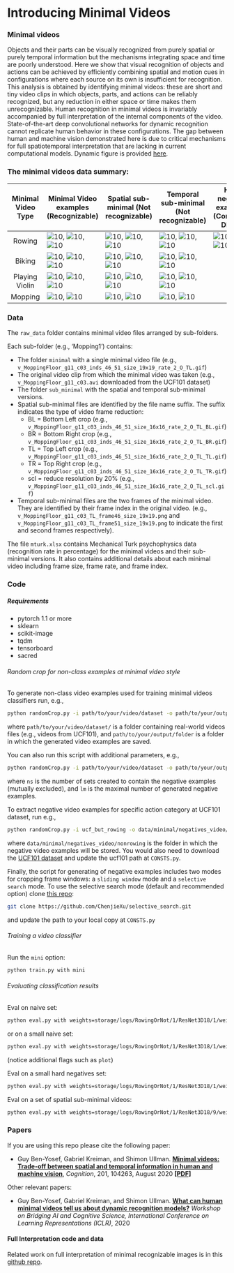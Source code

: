 # Introducing Minimal Videos


### Minimal videos
Objects and their parts can be visually recognized from purely spatial or purely temporal information but the 
mechanisms integrating space and time are poorly understood. Here we show that visual recognition of objects and actions 
can be achieved by efficiently combining spatial and motion cues in configurations where each source on its own is 
insufficient for recognition. This analysis is obtained by 
identifying minimal videos: these are short and tiny video clips in which objects, parts, and actions can be reliably recognized, 
but any reduction in either space or time makes them unrecognizable. Human recognition in minimal videos is invariably accompanied by 
full interpretation of the internal components of the video. State-of-the-art deep convolutional networks for dynamic recognition 
cannot replicate human behavior in these configurations. The gap between human and machine vision demonstrated here is due to critical 
mechanisms for full spatiotemporal interpretation that are lacking in current computational models. 
Dynamic figure is provided [here](figures/fig1.mp4).
### The minimal videos data summary:
|Minimal Video Type  | Minimal Video examples (Recognizable) | Spatial sub-minimal (Not recognizable)| Temporal sub-minimal (Not recognizable) | Hard negative examples (Confusing DNNs)|
|:------------------:| ------------------------------------- | ------------------------------------- | --------------------------------------- | -------------------------------------------|
| Rowing             |![10](raw_data/Rowing1/minimal/v_Rowing_g10_c05_inds_56_5_rate_2_O_BR.gif), ![10](raw_data/Rowing6/minimal/v_Rowing_g21_c03_size_30_bbox_99_176_169_246_inds_39_69_rate_2_O.gif), ![10](raw_data/Rowing3/minimal//v_Rowing_g09_c01_size_30_inds_91_123_rate_2_O.gif)       | ![10](raw_data/Rowing1/sub_minimal/v_Rowing_g10_c05_inds_56_5_rate_2_O_BR_TL.gif), ![10](raw_data/Rowing6/sub_minimal/v_Rowing_g21_c03_size_30_bbox_99_176_169_246_inds_39_69_rate_2_actualSize_26_O_TL.gif), ![10](raw_data/Rowing3/sub_minimal/v_Rowing_g09_c01_size_30_bbox_149_190_163_219_inds_91_123_rate_2_O_TR.gif) | ![10](raw_data/Rowing1/sub_minimal/v_Rowing_g10_c05_BR_frame5_size_19x19.png), ![10](raw_data/Rowing6/sub_minimal/v_Rowing_g21_c03_frame39_bbox_99_176_169_246_size_30x30.png), ![10](raw_data/Rowing3/sub_minimal/v_Rowing_g09_c01_frame123_bbox_149_190_163_219_size_30x30.png) | ![10](hardneg/demo_hardneg_rowing/v_CliffDiving_g25_c04_size_30_bbox_23_214_58_249_inds_11_26_rate_2_O.gif), ![10](hardneg/demo_hardneg_rowing/v_Haircut_g25_c04_size_30_bbox_41_175_12_146_inds_25_64_rate_2_O.gif), ![10](hardneg/demo_hardneg_rowing/v_HammerThrow_g25_c05_size_30_bbox_94_222_75_203_inds_29_34_rate_2_O.gif)
| Biking             |![10](raw_data/Biking1/minimal/v_Biking_g15_c04_inds_20_26_size_16x16_rate_2_O_TL_TR.gif), ![10](raw_data/Biking2/minimal/v_Biking_g15_c04_inds_20_26_size_14x14_rate_2_O_BL.gif), ![10](raw_data/Biking3/minimal/v_Biking_g03_c01_size_20_inds_113_120_rate_2_O.gif)       | ![10](raw_data/Biking1/sub_minimal/v_Biking_g15_c04_inds_20_26_size_14x14_rate_2_O_TL_TR_BR.gif), ![10](raw_data/Biking2/sub_minimal/v_Biking_g15_c04_inds_20_26_size_12x12_rate_2_O_BL_scl.gif), ![10](raw_data/Biking3/sub_minimal/v_Biking_g03_c01_inds_113_120_size_17x17_rate_2_O_BR.gif)| ![10](raw_data/Biking1/sub_minimal/v_Biking_g15_c04_TL_TR_frame20_size_16x16.png), ![10](raw_data/Biking2/sub_minimal/v_Biking_g15_c04_BL_frame26_size_14x14.png), ![10](raw_data/Biking3/sub_minimal/v_Biking_g03_c01_frame120_size_20x20.png) |
| Playing Violin     |![10](raw_data/PlayingViolin1/minimal/v_PlayingViolin_g11_c02_inds_16_26_size_14x14_rate_4_O_scl_BL.gif), ![10](raw_data/PlayingViolin2/minimal/v_PlayingViolin_g22_c04_inds_16_21_size_12x12_rate_5_O_BR.gif), ![10](raw_data/PlayingViolin3/minimal/v_PlayingViolin_g15_c04_inds_30_36_size_15x15_rate_2_O_BR_BL.gif)       | ![10](raw_data/PlayingViolin1/sub_minimal/v_PlayingViolin_g11_c02_inds_16_26_size_12x12_rate_4_O_scl_BL_TL.gif), ![10](raw_data/PlayingViolin2/sub_minimal/v_PlayingViolin_g22_c04_inds_16_21_size_10x10_rate_5_O_BR_TR.gif), ![10](raw_data/PlayingViolin3/sub_minimal/v_PlayingViolin_g15_c04_inds_30_36_size_13x13_rate_2_O_BR_BL_TL.gif) | ![10](raw_data/PlayingViolin1/sub_minimal/v_PlayingViolin_g11_c02_scl_BL_frame26_size_14x14.png), ![10](raw_data/PlayingViolin2/sub_minimal/v_PlayingViolin_g22_c04_BR_frame16_size_12x12.png), ![10](raw_data/PlayingViolin3/sub_minimal/v_PlayingViolin_g15_c04_BR_BL_frame30_size_15x15.png)|
| Mopping            |![10](raw_data/Mopping1/minimal/v_MoppingFloor_g11_c03_inds_46_51_size_19x19_rate_2_O_TL.gif), ![10](raw_data/Mopping2/minimal/v_MoppingFloor_g11_c01_size_30_bbox_28_218_45_235_inds_18_44_rate_2_actualSize_26_size__O_TR.gif)      | ![10](raw_data/Mopping1/sub_minimal/v_MoppingFloor_g11_c03_inds_46_51_size_16x16_rate_2_O_TL_scl.gif), ![10](raw_data/Mopping2/sub_minimal/v_MoppingFloor_g11_c01_size_30_bbox_28_218_45_235_inds_18_44_rate_2_actualSize_23_size__O_TR_BL.gif)      | ![10](raw_data/Mopping1/sub_minimal/v_MoppingFloor_g11_c03_TL_frame46_size_19x19.png), ![10](raw_data/Mopping1/sub_minimal/v_MoppingFloor_g11_c03_TL_frame51_size_19x19.png)|


### Data
The `raw_data` folder contains minimal video files arranged by sub-folders. 
 
Each sub-folder (e.g., ‘Mopping1’) contains:
* The folder `minimal` with a single minimal video file 
(e.g., `v_MoppingFloor_g11_c03_inds_46_51_size_19x19_rate_2_O_TL.gif`)
* The original video clip from which the minimal video was taken
(e.g., `v_MoppingFloor_g11_c03.avi` downloaded from the UCF101 dataset)
* The folder `sub_minimal` with the spatial and temporal sub-minimal versions. 
* Spatial sub-minimal files are identified by the file name suffix. The suffix indicates the type of video frame reduction:
    * BL = Bottom Left crop (e.g., `v_MoppingFloor_g11_c03_inds_46_51_size_16x16_rate_2_O_TL_BL.gif`)
    * BR = Bottom Right crop (e.g., `v_MoppingFloor_g11_c03_inds_46_51_size_16x16_rate_2_O_TL_BR.gif`)
    * TL = Top Left crop (e.g., `v_MoppingFloor_g11_c03_inds_46_51_size_16x16_rate_2_O_TL_TL.gif`)
    * TR = Top Right crop (e.g., `v_MoppingFloor_g11_c03_inds_46_51_size_16x16_rate_2_O_TL_TR.gif`)
    * scl = reduce resolution by 20% (e.g., `v_MoppingFloor_g11_c03_inds_46_51_size_16x16_rate_2_O_TL_scl.gif`)
* Temporal sub-minimal files are the two frames of the minimal video. They are identified by their frame index in the original video. 
(e.g., `v_MoppingFloor_g11_c03_TL_frame46_size_19x19.png` and `v_MoppingFloor_g11_c03_TL_frame51_size_19x19.png` to indicate the first and second frames respectively).

The file `mturk.xlsx` contains Mechanical Turk psychophysics data (recognition rate in percentage) for the minimal videos and their sub-minimal versions. 
It also contains additional details about each minimal video including frame size, frame rate, and frame index. 


### Code

##### Requirements
* pytorch 1.1 or more
* sklearn
* scikit-image
* tqdm
* tensorboard
* sacred

###### Random crop for non-class examples at minimal video style 
To generate non-class video examples used for training minimal videos classifiers run, e.g.,
```bash
python randomCrop.py -i path/to/your/video/dataset -o path/to/your/output/folder
```
where `path/to/your/video/dataset/` is a folder containing real-world videos files (e.g., videos from UCF101), and 
`path/to/your/output/folder` is a folder in which the generated video examples are saved.  

You can also run this script with additional parameters, e.g.,  
```bash
python randomCrop.py -i path/to/your/video/dataset -o path/to/your/output/folder -ns 10 -lm 400
```
where `ns` is the number of sets created to contain the negative examples (mutually excluded), and `lm` is the maximal number of generated 
negative examples.   

To extract negative video examples for specific action category at UCF101 dataset, run e.g.,
```bash
python randomCrop.py -i ucf_but_rowing -o data/minimal/negatives_video/nonrowing -ns 1 -lm 100000000 -fi 2
```
where `data/minimal/negatives_video/nonrowing` is the folder in which the negative video examples will be stored. You would also need to 
download the [UCF101 dataset](https://www.crcv.ucf.edu/data/UCF101.php) and update the ucf101 path at `CONSTS.py`.

Finally, the script for generating of negative examples includes two modes for cropping frame windows: 
a `sliding window` mode and a `selective search` mode.
To use the selective search mode (default and recommended option) clone [this repo](https://github.com/ChenjieXu/selective_search.git):
```bash
git clone https://github.com/ChenjieXu/selective_search.git
```
and update the path to your local copy at `CONSTS.py`

###### Training a video classifier
Run the `mini` option:
```bash
python train.py with mini
```

###### Evaluating classification results 
Eval on naive set:
```bash
python eval.py with weights=storage/logs/RowingOrNot/1/ResNet3D18/1/weights_RowingOrNot_ResNet3D18_best.pth
``` 
or on a small naive set:
```bash
python eval.py with weights=storage/logs/RowingOrNot/1/ResNet3D18/1/weights_RowingOrNot_ResNet3D18_best.pth subset=277
```
(notice additional flags such as `plot`)

Eval on a small hard negatives set:
```bash
python eval.py with weights=storage/logs/RowingOrNot/1/ResNet3D18/1/weights_RowingOrNot_ResNet3D18_best.pth hard
```

Eval on a set of spatial sub-minimal videos:
```bash
python eval.py with weights=storage/logs/RowingOrNot/1/ResNet3D18/9/weights_RowingOrNot_ResNet3D18_best.pth submirc
```

### Papers
If you are using this repo please cite the following paper:
* Guy Ben-Yosef, Gabriel Kreiman, and Shimon Ullman. [**Minimal videos: Trade-off between spatial and temporal information in human and machine vision**](https://doi.org/10.1016/j.cognition.2020.104263), *Cognition*, 201, 104263, August 2020
[**[PDF]**](https://www.researchgate.net/publication/340796972_Minimal_videos_Trade-off_between_spatial_and_temporal_information_in_human_and_machine_vision)

Other relevant papers:          
* Guy Ben-Yosef, Gabriel Kreiman, and Shimon Ullman. [**What can human minimal videos tell us about dynamic recognition models?**](https://baicsworkshop.github.io/pdf/BAICS_1.pdf) *Workshop on Bridging AI and Cognitive Science, International Conference on Learning Representations (ICLR)*, 2020 

#### Full Interpretation code and data
Related work on full interpretation of minimal recognizable images is in 
this [github repo](https://github.com/guybenyosef/fullInterpretation).
